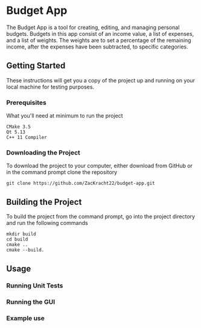 # Budget App
The Budget App is a tool for creating, editing, and managing personal budgets. Budgets in this app consist of an income value, a list of expenses, and a list of weights. The weights are to set a percentage of the remaining income, after the expenses have been subtracted, to specific categories.

## Getting Started
These instructions will get you a copy of the project up and running on your local machine for testing purposes.

### Prerequisites
What you'll need at minimum to run the project

```
CMake 3.5
Qt 5.13
C++ 11 Compiler
```

### Downloading the Project
To download the project to your computer, either download from GitHub or in the command prompt clone the repository

```
git clone https://github.com/ZacKracht22/budget-app.git
```

## Building the Project
To build the project from the command prompt, go into the project directory and run the following commands

```
mkdir build
cd build
cmake ..
cmake --build.
```

## Usage

### Running Unit Tests

### Running the GUI

### Example use

